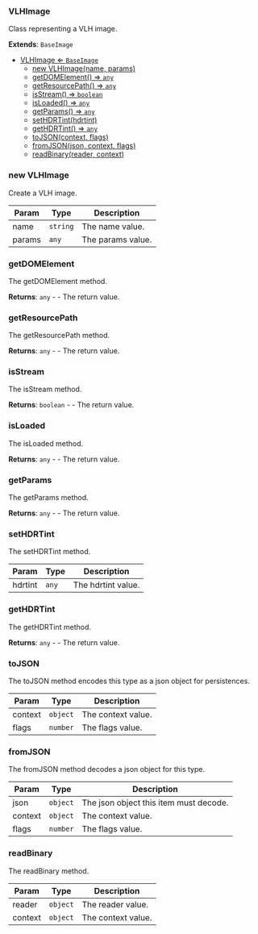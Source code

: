 <a name="VLHImage"></a>

### VLHImage 
Class representing a VLH image.


**Extends**: <code>BaseImage</code>  

* [VLHImage ⇐ <code>BaseImage</code>](#VLHImage)
    * [new VLHImage(name, params)](#new-VLHImage)
    * [getDOMElement() ⇒ <code>any</code>](#getDOMElement)
    * [getResourcePath() ⇒ <code>any</code>](#getResourcePath)
    * [isStream() ⇒ <code>boolean</code>](#isStream)
    * [isLoaded() ⇒ <code>any</code>](#isLoaded)
    * [getParams() ⇒ <code>any</code>](#getParams)
    * [setHDRTint(hdrtint)](#setHDRTint)
    * [getHDRTint() ⇒ <code>any</code>](#getHDRTint)
    * [toJSON(context, flags)](#toJSON)
    * [fromJSON(json, context, flags)](#fromJSON)
    * [readBinary(reader, context)](#readBinary)

<a name="new_VLHImage_new"></a>

### new VLHImage
Create a VLH image.


| Param | Type | Description |
| --- | --- | --- |
| name | <code>string</code> | The name value. |
| params | <code>any</code> | The params value. |

<a name="VLHImage+getDOMElement"></a>

### getDOMElement
The getDOMElement method.


**Returns**: <code>any</code> - - The return value.  
<a name="VLHImage+getResourcePath"></a>

### getResourcePath
The getResourcePath method.


**Returns**: <code>any</code> - - The return value.  
<a name="VLHImage+isStream"></a>

### isStream
The isStream method.


**Returns**: <code>boolean</code> - - The return value.  
<a name="VLHImage+isLoaded"></a>

### isLoaded
The isLoaded method.


**Returns**: <code>any</code> - - The return value.  
<a name="VLHImage+getParams"></a>

### getParams
The getParams method.


**Returns**: <code>any</code> - - The return value.  
<a name="VLHImage+setHDRTint"></a>

### setHDRTint
The setHDRTint method.



| Param | Type | Description |
| --- | --- | --- |
| hdrtint | <code>any</code> | The hdrtint value. |

<a name="VLHImage+getHDRTint"></a>

### getHDRTint
The getHDRTint method.


**Returns**: <code>any</code> - - The return value.  
<a name="VLHImage+toJSON"></a>

### toJSON
The toJSON method encodes this type as a json object for persistences.



| Param | Type | Description |
| --- | --- | --- |
| context | <code>object</code> | The context value. |
| flags | <code>number</code> | The flags value. |

<a name="VLHImage+fromJSON"></a>

### fromJSON
The fromJSON method decodes a json object for this type.



| Param | Type | Description |
| --- | --- | --- |
| json | <code>object</code> | The json object this item must decode. |
| context | <code>object</code> | The context value. |
| flags | <code>number</code> | The flags value. |

<a name="VLHImage+readBinary"></a>

### readBinary
The readBinary method.



| Param | Type | Description |
| --- | --- | --- |
| reader | <code>object</code> | The reader value. |
| context | <code>object</code> | The context value. |

